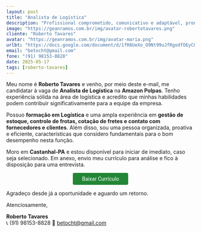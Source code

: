 ```yaml
---
layout: post
title: "Analista de Logística"
description: "Profissional comprometido, comunicativo e adaptável, pronto para agregar valor à equipe!"
image: "https://geanramos.com.br/img/avatar-robertotavares.png"
cliente: "Roberto Tavares"
avatar: "https://geanramos.com.br/img/avatar-maria.png"
urlbt: "https://docs.google.com/document/d/1fR8UeXo_O9Nt99uJfRgodfOEyCOHoARvHt8_ZiPtLgY/export?format=pdf"
email: "betocht@gmail.com"
fone: "(91) 98153-8828"
date: 2025-05-17
tags: [roberto-tavares]
---
```


Meu nome é **Roberto Tavares** e venho, por meio deste e-mail, me candidatar à vaga de **Analista de Logística** na **Amazon Polpas**. Tenho experiência sólida na área de logística e acredito que minhas habilidades podem contribuir significativamente para a equipe da empresa.  
  
Possuo **formação em Logística** e uma ampla experiência em **gestão de estoque, controle de frotas, cotação de fretes e contato com fornecedores e clientes**. Além disso, sou uma pessoa organizada, proativa e eficiente, características que considero fundamentais para o bom desempenho nesta função.  
  
Moro em **Castanhal-PA** e estou disponível para iniciar de imediato, caso seja selecionado. Em anexo, envio meu currículo para análise e fico à disposição para uma entrevista.


<center><a href="{{ page.urlbt }}" class="btn" style="display: inline-block;padding: 8px 25px;color: white;font-size: 14px;text-decoration: none;border-radius: 4px;text-align: center;cursor: pointer;display: inline-block;font-weight: 400;font-family: 'Roboto', Tahoma, Verdana, Segoe, sans-serif;background-color: #238636;">Baixar Currículo</a></center>



Agradeço desde já a oportunidade e aguardo um retorno.  
  
Atenciosamente,

**Roberto Tavares**  
📞 (91) 98153-8828
📧 betocht@gmail.com
